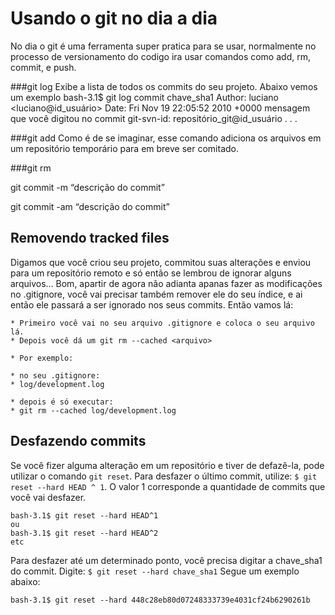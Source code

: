 # Usando o git no dia a dia

No dia o git é uma ferramenta super pratica para se usar, normalmente no processo de versionamento do codigo ira usar comandos como add, rm, commit, e push.

###git log
Exibe a lista de todos os commits do seu projeto. Abaixo vemos um exemplo
  bash-3.1$ git log
  commit chave_sha1
  Author: luciano <luciano@id_usuário>
  Date:   Fri Nov 19 22:05:52 2010 +0000
    mensagem que você digitou no commit
    git-svn-id: repositório_git@id_usuário
  .
  .
  .


###git add
Como é de se imaginar, esse comando adiciona os arquivos em um repositório temporário para em breve ser comitado.

###git rm

git commit -m “descrição do commit”

git commit -am “descrição do commit”

## Removendo tracked files

Digamos que você criou seu projeto, commitou suas alterações e enviou para um repositório remoto e só então se lembrou de 
ignorar alguns arquivos... Bom, apartir de agora não adianta apanas fazer as modificações no .gitignore, você vai precisar também 
remover ele do seu índice, e ai então ele passará a ser ignorado nos seus commits. Então vamos lá:

    * Primeiro você vai no seu arquivo .gitignore e coloca o seu arquivo lá.
    * Depois você dá um git rm --cached <arquivo>

    * Por exemplo:

    * no seu .gitignore:
    * log/development.log

    * depois é só executar:
    * git rm --cached log/development.log

## Desfazendo commits

Se você fizer alguma alteração em um repositório e tiver de defazê-la, pode utilizar o comando <code>git reset</code>.
Para desfazer o último commit, utilize:
<code>$ git reset --hard HEAD ^ 1</code>. O valor 1 corresponde a quantidade de commits que você vai desfazer.

    bash-3.1$ git reset --hard HEAD^1
    ou
    bash-3.1$ git reset --hard HEAD^2
    etc

Para desfazer até um determinado ponto, você precisa digitar a chave_sha1 do commit.
Digite: <code>$ git reset --hard chave_sha1</code> Segue um exemplo abaixo:

    bash-3.1$ git reset --hard 448c28eb80d07248333739e4031cf24b6290261b
